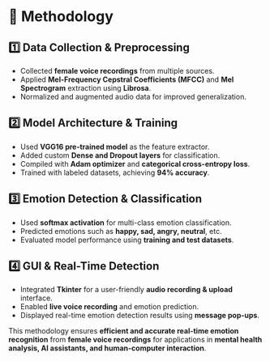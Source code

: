 # 📌 Methodology

## 1️⃣ Data Collection & Preprocessing
- Collected **female voice recordings** from multiple sources.
- Applied **Mel-Frequency Cepstral Coefficients (MFCC)** and **Mel Spectrogram** extraction using **Librosa**.
- Normalized and augmented audio data for improved generalization.

## 2️⃣ Model Architecture & Training
- Used **VGG16 pre-trained model** as the feature extractor.
- Added custom **Dense and Dropout layers** for classification.
- Compiled with **Adam optimizer** and **categorical cross-entropy loss**.
- Trained with labeled datasets, achieving **94% accuracy**.

## 3️⃣ Emotion Detection & Classification
- Used **softmax activation** for multi-class emotion classification.
- Predicted emotions such as **happy, sad, angry, neutral**, etc.
- Evaluated model performance using **training and test datasets**.

## 4️⃣ GUI & Real-Time Detection
- Integrated **Tkinter** for a user-friendly **audio recording & upload** interface.
- Enabled **live voice recording** and emotion prediction.
- Displayed real-time emotion detection results using **message pop-ups**.

This methodology ensures **efficient and accurate real-time emotion recognition** from **female voice recordings** for applications in **mental health analysis, AI assistants, and human-computer interaction**.
